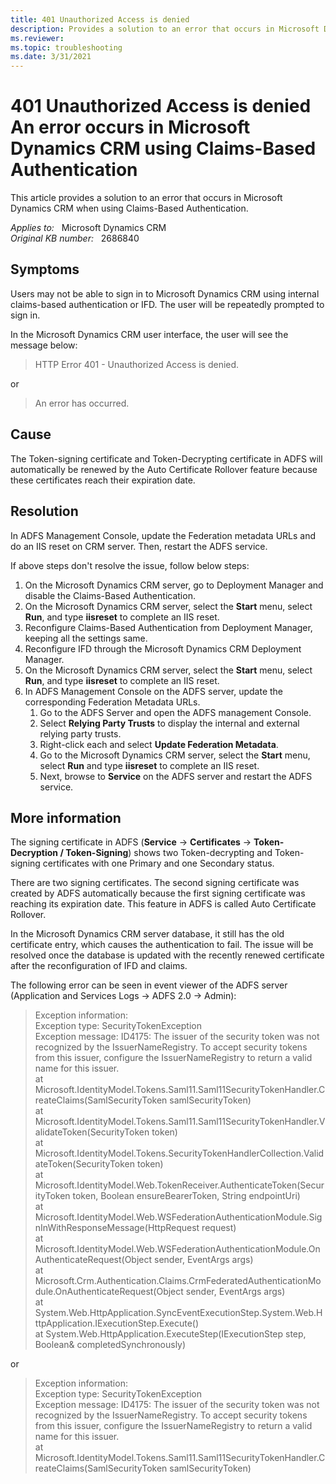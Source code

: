 ```yaml
---
title: 401 Unauthorized Access is denied
description: Provides a solution to an error that occurs in Microsoft Dynamics CRM when using Claims-Based Authentication.
ms.reviewer: 
ms.topic: troubleshooting
ms.date: 3/31/2021
---
```

# 401 Unauthorized Access is denied An error occurs in Microsoft Dynamics CRM using Claims-Based Authentication

This article provides a solution to an error that occurs in Microsoft Dynamics CRM when using Claims-Based Authentication.

_Applies to:_ &nbsp; Microsoft Dynamics CRM  
_Original KB number:_ &nbsp; 2686840

## Symptoms

Users may not be able to sign in to Microsoft Dynamics CRM using internal claims-based authentication or IFD. The user will be repeatedly prompted to sign in.

In the Microsoft Dynamics CRM user interface, the user will see the message below:

> HTTP Error 401 - Unauthorized Access is denied.

or

> An error has occurred.

## Cause

The Token-signing certificate and Token-Decrypting certificate in ADFS will automatically be renewed by the Auto Certificate Rollover feature because these certificates reach their expiration date.

## Resolution

In ADFS Management Console, update the Federation metadata URLs and do an IIS reset on CRM server. Then, restart the ADFS service.

If  above steps don't resolve the issue, follow below steps:

1. On the Microsoft Dynamics CRM server, go to Deployment Manager and disable the Claims-Based Authentication.
2. On the Microsoft Dynamics CRM server, select the **Start** menu, select **Run**, and type **iisreset** to complete an IIS reset.
3. Reconfigure Claims-Based Authentication from Deployment Manager, keeping all the settings same.
4. Reconfigure IFD through the Microsoft Dynamics CRM Deployment Manager.
5. On the Microsoft Dynamics CRM server, select the **Start** menu, select **Run**, and type **iisreset** to complete an IIS reset.
6. In ADFS Management Console on the ADFS server, update the corresponding Federation Metadata URLs.
    1. Go to the ADFS Server and open the ADFS management Console.
    1. Select **Relying Party Trusts** to display the internal and external relying party trusts.
    1. Right-click each and select **Update Federation Metadata**.
    1. Go to the Microsoft Dynamics CRM server, select the **Start** menu, select **Run** and type **iisreset** to complete an IIS reset.
    1. Next, browse to **Service** on the ADFS server and restart the ADFS service.

## More information

The signing certificate in ADFS (**Service** -> **Certificates** -> **Token-Decryption / Token-Signing**) shows two Token-decrypting and Token-signing certificates with one Primary and one Secondary status.

There are two signing certificates. The second signing certificate was created by ADFS automatically because the first signing certificate was reaching its expiration date. This feature in ADFS is called Auto Certificate Rollover.

In the Microsoft Dynamics CRM server database, it still has the old certificate entry, which causes the authentication to fail. The issue will be resolved once the database is updated with the recently renewed certificate after the reconfiguration of IFD and claims.

The following error can be seen in event viewer of the ADFS server (Application and Services Logs -> ADFS 2.0 -> Admin):

> Exception information:  
Exception type: SecurityTokenException  
Exception message: ID4175: The issuer of the security token was not recognized by the IssuerNameRegistry. To accept security tokens from this issuer, configure the IssuerNameRegistry to return a valid name for this issuer.  
at Microsoft.IdentityModel.Tokens.Saml11.Saml11SecurityTokenHandler.CreateClaims(SamlSecurityToken samlSecurityToken)  
at Microsoft.IdentityModel.Tokens.Saml11.Saml11SecurityTokenHandler.ValidateToken(SecurityToken token)  
at Microsoft.IdentityModel.Tokens.SecurityTokenHandlerCollection.ValidateToken(SecurityToken token)  
at Microsoft.IdentityModel.Web.TokenReceiver.AuthenticateToken(SecurityToken token, Boolean ensureBearerToken, String endpointUri)  
at Microsoft.IdentityModel.Web.WSFederationAuthenticationModule.SignInWithResponseMessage(HttpRequest request)  
at Microsoft.IdentityModel.Web.WSFederationAuthenticationModule.OnAuthenticateRequest(Object sender, EventArgs args)  
at Microsoft.Crm.Authentication.Claims.CrmFederatedAuthenticationModule.OnAuthenticateRequest(Object sender, EventArgs args)  
at System.Web.HttpApplication.SyncEventExecutionStep.System.Web.HttpApplication.IExecutionStep.Execute()  
at System.Web.HttpApplication.ExecuteStep(IExecutionStep step, Boolean& completedSynchronously)

or

> Exception information:  
Exception type: SecurityTokenException  
Exception message: ID4175: The issuer of the security token was not recognized by the IssuerNameRegistry. To accept security tokens from this issuer, configure the IssuerNameRegistry to return a valid name for this issuer.  
at Microsoft.IdentityModel.Tokens.Saml11.Saml11SecurityTokenHandler.CreateClaims(SamlSecurityToken samlSecurityToken)  
